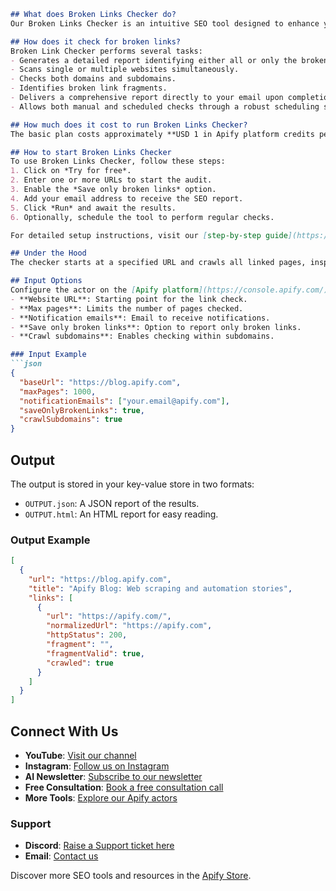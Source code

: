

```markdown
## What does Broken Links Checker do?
Our Broken Links Checker is an intuitive SEO tool designed to enhance your website's UX and SEO score, improve your ranking, and prevent link decay.

## How does it check for broken links?
Broken Link Checker performs several tasks:
- Generates a detailed report identifying either all or only the broken links on a website.
- Scans single or multiple websites simultaneously.
- Checks both domains and subdomains.
- Identifies broken link fragments.
- Delivers a comprehensive report directly to your email upon completion of the SEO inspection.
- Allows both manual and scheduled checks through a robust scheduling system.

## How much does it cost to run Broken Links Checker?
The basic plan costs approximately **USD 1 in Apify platform credits per 1,000 scraped results**. For more pricing details, visit our [pricing page](https://apify.com/pricing/actors).

## How to start Broken Links Checker
To use Broken Links Checker, follow these steps:
1. Click on *Try for free*.
2. Enter one or more URLs to start the audit.
3. Enable the *Save only broken links* option.
4. Add your email address to receive the SEO report.
5. Click *Run* and await the results.
6. Optionally, schedule the tool to perform regular checks.

For detailed setup instructions, visit our [step-by-step guide](https://blog.apify.com/step-by-step-guide-to-using-broken-links-checker/).

## Under the Hood
The checker starts at a specified URL and crawls all linked pages, inspecting each page for functional links, checking if linked pages load correctly and if they contain specified fragments.

## Input Options
Configure the actor on the [Apify platform](https://console.apify.com/) with these inputs:
- **Website URL**: Starting point for the link check.
- **Max pages**: Limits the number of pages checked.
- **Notification emails**: Email to receive notifications.
- **Save only broken links**: Option to report only broken links.
- **Crawl subdomains**: Enables checking within subdomains.

### Input Example
```json
{
  "baseUrl": "https://blog.apify.com",
  "maxPages": 1000,
  "notificationEmails": ["your.email@apify.com"],
  "saveOnlyBrokenLinks": true,
  "crawlSubdomains": true
}
```

## Output
The output is stored in your key-value store in two formats:
- `OUTPUT.json`: A JSON report of the results.
- `OUTPUT.html`: An HTML report for easy reading.

### Output Example
```json
[
  {
    "url": "https://blog.apify.com",
    "title": "Apify Blog: Web scraping and automation stories",
    "links": [
      {
        "url": "https://apify.com/",
        "normalizedUrl": "https://apify.com",
        "httpStatus": 200,
        "fragment": "",
        "fragmentValid": true,
        "crawled": true
      }
    ]
  }
]
```

## Connect With Us

- **YouTube**: [Visit our channel](https://www.youtube.com/channel/UCSglWXooehH8Cy7LYHhXtqA)
- **Instagram**: [Follow us on Instagram](https://www.instagram.com/quicklifesolutionsofficial/)
- **AI Newsletter**: [Subscribe to our newsletter](https://sendfox.com/quicklifesolutions)
- **Free Consultation**: [Book a free consultation call](https://tidycal.com/quicklifesolutions/free-consultation)
- **More Tools**: [Explore our Apify actors](https://apify.com/dainty_screw)

### Support

- **Discord**: [Raise a Support ticket here](https://discord.gg/2WGj2PDmHb)
- **Email**: [Contact us](mailto:codemasterdevops@gmail.com)

Discover more SEO tools and resources in the [Apify Store](https://apify.com/store).
```

